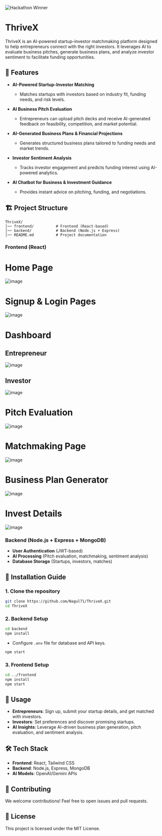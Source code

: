 ![Hackathon Winner](https://img.shields.io/badge/Gidy%20Hackathon-Runner--Up-brightgreen)

# ThriveX   

ThriveX is an AI-powered startup-investor matchmaking platform designed to help entrepreneurs connect with the right investors. It leverages AI to evaluate business pitches, generate business plans, and analyze investor sentiment to facilitate funding opportunities.  



## 🌟 Features  

- **AI-Powered Startup-Investor Matching**  
  - Matches startups with investors based on industry fit, funding needs, and risk levels.  

- **AI Business Pitch Evaluation**  
  - Entrepreneurs can upload pitch decks and receive AI-generated feedback on feasibility, competition, and market potential.  

- **AI-Generated Business Plans & Financial Projections**  
  - Generates structured business plans tailored to funding needs and market trends.  

- **Investor Sentiment Analysis**  
  - Tracks investor engagement and predicts funding interest using AI-powered analytics.  

- **AI Chatbot for Business & Investment Guidance**  
  - Provides instant advice on pitching, funding, and negotiations.  

## 🏗️ Project Structure  

```
ThriveX/
│── frontend/          # Frontend (React-based)
│── backend/           # Backend (Node.js + Express)
│── README.md          # Project documentation
```

### **Frontend (React)**  

 # Home Page  
 ![image](https://github.com/user-attachments/assets/03732930-df36-465a-a1d1-08d9dcc896ba)


# Signup & Login Pages
![image](https://github.com/user-attachments/assets/3d8052e0-8fd5-4096-a6ca-c06bd55f733a)



# Dashboard 
## Entrepreneur
  ![image](https://github.com/user-attachments/assets/68789317-4d53-45e5-b1f5-11d0e8f14665)
## Investor
  ![image](https://github.com/user-attachments/assets/608c9a3d-94be-44f7-81d8-e5845a76f934)


    

 # Pitch Evaluation
 ![image](https://github.com/user-attachments/assets/67a4a204-5d97-4365-9996-a5ff6004c0e7)

  


# Matchmaking Page
![image](https://github.com/user-attachments/assets/16e5a524-4493-4387-94ab-21d0df9c47e5)  

# Business Plan Generator
  ![image](https://github.com/user-attachments/assets/4a5a0ee0-3d66-4874-9218-935a4ac0cda3)

# Invest Details

![image](https://github.com/user-attachments/assets/95634656-588b-4d68-930d-c21b54290d3c)



### **Backend (Node.js + Express + MongoDB)**  

- **User Authentication** (JWT-based)  
- **AI Processing** (Pitch evaluation, matchmaking, sentiment analysis)  
- **Database Storage** (Startups, investors, matches)  

## 🚀 Installation Guide  

### **1. Clone the repository**  

```bash
git clone https://github.com/Nagul71/ThriveX.git
cd ThriveX
```

### **2. Backend Setup**  

```bash
cd backend
npm install
```

- Configure `.env` file for database and API keys.  

```bash
npm start
```

### **3. Frontend Setup**  

```bash
cd ../frontend
npm install
npm start
```

## 🎯 Usage  

- **Entrepreneurs**: Sign up, submit your startup details, and get matched with investors.  
- **Investors**: Set preferences and discover promising startups.  
- **AI Insights**: Leverage AI-driven business plan generation, pitch evaluation, and sentiment analysis.  

## 🛠️ Tech Stack  

- **Frontend**: React, Tailwind CSS  
- **Backend**: Node.js, Express, MongoDB  
- **AI Models**: OpenAI/Gemini APIs  

## 🤝 Contributing  

We welcome contributions! Feel free to open issues and pull requests.  

## 📜 License  

This project is licensed under the MIT License.  

